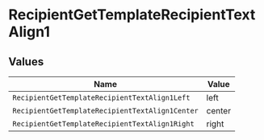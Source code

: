 # RecipientGetTemplateRecipientTextAlign1


## Values

| Name                                            | Value                                           |
| ----------------------------------------------- | ----------------------------------------------- |
| `RecipientGetTemplateRecipientTextAlign1Left`   | left                                            |
| `RecipientGetTemplateRecipientTextAlign1Center` | center                                          |
| `RecipientGetTemplateRecipientTextAlign1Right`  | right                                           |